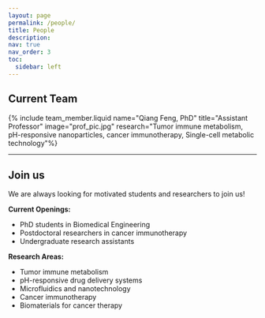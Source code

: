 ```yaml
---
layout: page
permalink: /people/
title: People
description: 
nav: true
nav_order: 3
toc:
  sidebar: left
---
```


## Current Team


{% include team_member.liquid 
   name="Qiang Feng, PhD" 
   title="Assistant Professor" 
   image="prof_pic.jpg"
   research="Tumor immune metabolism, pH-responsive nanoparticles, cancer immunotherapy, Single-cell metabolic technology"%}


<!-- 
**PhD Students**

{% include team_member.liquid 
   name="Student Name" 
   title="PhD Student (2023-Present)" 
   image="student1.jpg"
   research="Brief description of research focus"
   email="student@utsouthwestern.edu" %}

{% include team_member.liquid 
   name="Student Name" 
   title="PhD Student (2022-Present)" 
   image="student2.jpg"
   research="Brief description of research focus"
   email="student@utsouthwestern.edu" %}

**MS Students**

{% include team_member.liquid 
   name="Student Name" 
   title="MS Student (2024-Present)" 
   image="student3.jpg"
   research="Brief description of research focus"
   email="student@utsouthwestern.edu" %}
-->


<!-- 
{% include team_member.liquid 
   name="Dr. Postdoc Name" 
   title="Postdoctoral Fellow (2023-Present)" 
   image="postdoc1.jpg"
   research="Brief description of research focus"
   email="postdoc@utsouthwestern.edu" %}

{% include team_member.liquid 
   name="Dr. Postdoc Name" 
   title="Postdoctoral Fellow (2022-Present)" 
   image="postdoc2.jpg"
   research="Brief description of research focus"
   email="postdoc@utsouthwestern.edu" %}
-->


<!-- 
{% include team_member.liquid 
   name="Student Name" 
   title="Undergraduate Researcher (2024-Present)" 
   image="undergrad1.jpg"
   research="Brief description of research focus" %}

{% include team_member.liquid 
   name="Student Name" 
   title="Undergraduate Researcher (2023-Present)" 
   image="undergrad2.jpg"
   research="Brief description of research focus" %}
-->
<!-- ## Previous member-->

<!-- 
{% include team_member.liquid 
   name="Dr. Alumni Name" 
   title="Postdoctoral Fellow (2020-2023)" 
   image="alumni1.jpg"
   current_position="Current position and institution"
   research="Brief description of research focus" %}

{% include team_member.liquid 
   name="Dr. Alumni Name" 
   title="Postdoctoral Fellow (2019-2022)" 
   image="alumni2.jpg"
   current_position="Current position and institution"
   research="Brief description of research focus" %}
-->


<!-- 
{% include team_member.liquid 
   name="Dr. Alumni Name" 
   title="PhD Student (2018-2023)" 
   image="alumni3.jpg"
   current_position="Current position and institution"
   thesis="Thesis title" %}

{% include team_member.liquid 
   name="Dr. Alumni Name" 
   title="MS Student (2021-2023)" 
   image="alumni4.jpg"
   current_position="Current position and institution"
   thesis="Thesis title" %}
-->


<!-- 
{% include team_member.liquid 
   name="Student Name" 
   title="Undergraduate Researcher (2022-2024)" 
   image="alumni5.jpg"
   current_position="Current position and institution" %}

{% include team_member.liquid 
   name="Student Name" 
   title="Undergraduate Researcher (2021-2023)" 
   image="alumni6.jpg"
   current_position="Current position and institution" %}
-->

---
## Join us

We are always looking for motivated students and researchers to join us! 

**Current Openings:**
- PhD students in Biomedical Engineering
- Postdoctoral researchers in cancer immunotherapy
- Undergraduate research assistants

**Research Areas:**
- Tumor immune metabolism
- pH-responsive drug delivery systems
- Microfluidics and nanotechnology
- Cancer immunotherapy
- Biomaterials for cancer therapy